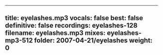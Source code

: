 
---
title: eyelashes.mp3
vocals: false
best: false
definitive: false
recordings: eyelashes-128
filename: eyelashes.mp3
mixes: eyelashes-mp3-512
folder: 2007-04-21/eyelashes
weight: 0
---
